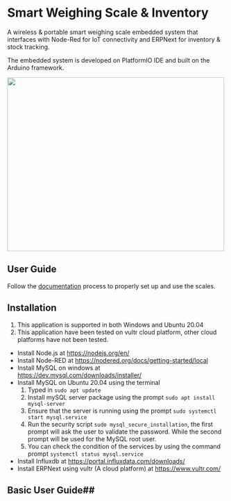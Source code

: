 # Smart Weighing Scale &amp; Inventory
A wireless & portable smart weighing scale embedded system that interfaces with Node-Red for IoT connectivity and ERPNext for inventory & stock tracking.

The embedded system is developed on PlatformIO IDE and built on the Arduino framework.

<img src= "https://user-images.githubusercontent.com/76152507/164983018-ce873b46-68f4-4928-9d6d-3f753c45c488.png" width="500" height="400" />

## **User Guide** ##

Follow the [documentation](https://drive.google.com/drive/folders/1bG_YV6uIwTKT_12CuCw8axnyWVp6YvOv?usp=sharing) process to properly set up and use the scales.

## **Installation** ##
1. This application is supported in both Windows and Ubuntu 20.04
2. This application have been tested on vultr cloud platform, other cloud platforms have not been tested.

  - Install Node.js at https://nodejs.org/en/
  - Install Node-RED at https://nodered.org/docs/getting-started/local
  - Install MySQL on windows at https://dev.mysql.com/downloads/installer/
  - Install MySQL on Ubuntu 20.04 using the terminal
    1. Typed in ```sudo apt update```
    2. Install mySQL server package using the prompt ```sudo apt install mysql-server```
    3. Ensure that the server is running using the prompt ```sudo systemctl start mysql.service```
    4. Run the security script ```sudo mysql_secure_installation```, the first prompt will ask the user to validate the password. While the second prompt will be used for the MySQL root user.
    5. You can check the condition of the services by using the command prompt ```systemctl status mysql.service```
  - Install Influxdb at https://portal.influxdata.com/downloads/
  - Install ERPNext using vultr (A cloud platform) at https://www.vultr.com/
 
 ## **Basic User Guide**##
 
